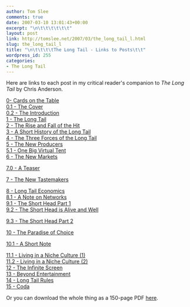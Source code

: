 ```yaml
---
author: Tom Slee
comments: true
date: 2007-03-10 13:01:43+00:00
excerpt: "\n\t\t\t\t\t\t"
layout: post
link: http://tomslee.net/2007/03/the_long_tail_l.html
slug: the_long_tail_l
title: "\n\t\t\t\tThe Long Tail - Links to Posts\t\t"
wordpress_id: 255
categories:
- The Long Tail
---
```



				

Here are links to each post in my critical reader's companion to _The Long Tail_ by Chris Anderson.




[0- Cards on the Table](http://whimsley.typepad.com/whimsley/2007/02/my_next_several.html)  
[0.1 - The Cover](http://whimsley.typepad.com/whimsley/2007/02/i_know_i_know_n.html)  
[0.2 - The Introduction](http://whimsley.typepad.com/whimsley/2007/02/youll_be_very_g.html)  
[1 - The Long Tail](http://whimsley.typepad.com/whimsley/2007/02/chapter_1_start.html)  
[2 - The Rise and Fall of the Hit](http://whimsley.typepad.com/whimsley/2007/02/this_is_part_of.html)  
[3 - A Short History of the Long Tail](http://whimsley.typepad.com/whimsley/2007/02/a_short_history.html)  
[4 - The Three Forces of the Long Tail](http://whimsley.typepad.com/whimsley/2007/02/this_is_a_part_.html)  
[5 - The New Producers](http://whimsley.typepad.com/whimsley/2007/02/the_new_produce.html)  
[5.1 - One Big Virtual Tent](http://whimsley.typepad.com/whimsley/2007/03/one_big_virtual.html)  
[6 - The New Markets](http://whimsley.typepad.com/whimsley/2007/03/new_marketplace.html)  

[7.0 - A Teaser](http://whimsley.typepad.com/whimsley/2007/03/progressive_blo.html)  

[7 - The New Tastemakers](http://whimsley.typepad.com/whimsley/2007/03/the_new_tastema.html)  

[8 - Long Tail Economics](http://whimsley.typepad.com/whimsley/2007/03/this_is_another.html)  
[8.1 - A Note on Networks](http://whimsley.typepad.com/whimsley/2007/03/a_note_on_netwo.html)  
[9.1 - The Short Head Part 1](http://whimsley.typepad.com/whimsley/2007/03/the_long_tail_9.html)  
[9.2 - The Short Head is Alive and Well](http://whimsley.typepad.com/whimsley/2007/03/the_long_tail_9_1.html)  

[9.3 - The Short Head Part 2](http://whimsley.typepad.com/whimsley/2007/03/the_long_tail_9_2.html)  

[10 - The Paradise of Choice](http://whimsley.typepad.com/whimsley/2007/03/the_long_tail_1.html)  

[10.1 - A Short Note](http://whimsley.typepad.com/whimsley/2007/03/the_long_tail_1_1.html)  

[11.1 - Living in a Niche Culture (1)](http://whimsley.typepad.com/whimsley/2007/03/the_long_tail_1_2.html)  
[11.2 - Living in a Niche Culture (2)  
12 - The Infinite Screen  
13 - Beyond Entertainment](http://whimsley.typepad.com/whimsley/2007/04/the_long_tail_1.html)  
[14 - Long Tail Rules  
15 - Coda](http://whimsley.typepad.com/whimsley/2007/04/the_long_tail_1_2.html)




Or you can download the whole thing as a 150-page PDF [here](http://whimsley.typepad.com/whimsley/2007/11/a-critical-read.html).  



		
